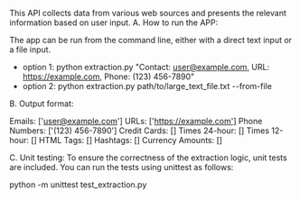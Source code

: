 This API collects data from various web sources and presents the relevant information based on user input.
A. How to run the APP:

The app can be run from the command line, either with a direct text input or a file input.

- option 1: python extraction.py "Contact: user@example.com, URL: https://example.com, Phone: (123) 456-7890"
- option 2: python extraction.py path/to/large_text_file.txt --from-file

B. Output format:

Emails: ['user@example.com']
URLs: ['https://example.com']
Phone Numbers: ['(123) 456-7890']
Credit Cards: []
Times 24-hour: []
Times 12-hour: []
HTML Tags: []
Hashtags: []
Currency Amounts: []

C. Unit testing:
To ensure the correctness of the extraction logic, unit tests are included. You can run the tests using unittest as follows:

python -m unittest test_extraction.py
